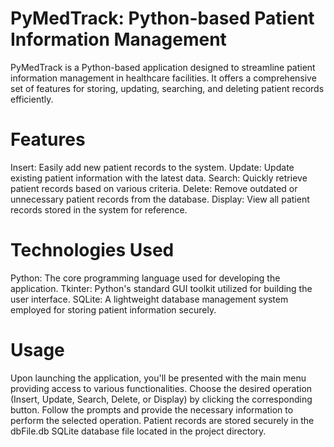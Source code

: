 # PyMedTrack: Python-based Patient Information Management
PyMedTrack is a Python-based application designed to streamline patient information management in healthcare facilities. It offers a comprehensive set of features for storing, updating, searching, and deleting patient records efficiently.

# Features
Insert: Easily add new patient records to the system.
Update: Update existing patient information with the latest data.
Search: Quickly retrieve patient records based on various criteria.
Delete: Remove outdated or unnecessary patient records from the database.
Display: View all patient records stored in the system for reference.

# Technologies Used
Python: The core programming language used for developing the application.
Tkinter: Python's standard GUI toolkit utilized for building the user interface.
SQLite: A lightweight database management system employed for storing patient information securely.

# Usage
Upon launching the application, you'll be presented with the main menu providing access to various functionalities.
Choose the desired operation (Insert, Update, Search, Delete, or Display) by clicking the corresponding button.
Follow the prompts and provide the necessary information to perform the selected operation.
Patient records are stored securely in the dbFile.db SQLite database file located in the project directory.